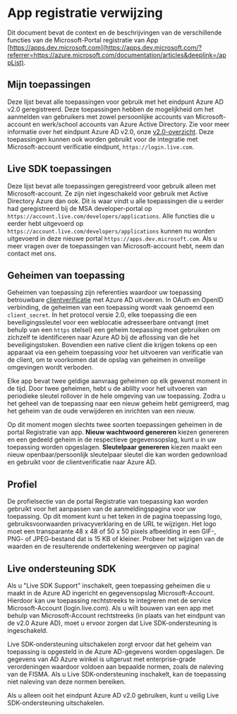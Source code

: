 <properties
    pageTitle="App registratie Portal Help-onderwerpen | Microsoft Azure"
    description="Een beschrijving van verschillende functies in de Microsoft-portal Registratie van app."
    services="active-directory"
    documentationCenter=""
    authors="dstrockis"
    manager="mbaldwin"
    editor=""/>

<tags
    ms.service="active-directory"
    ms.workload="identity"
    ms.tgt_pltfrm="na"
    ms.devlang="na"
    ms.topic="article"
    ms.date="09/16/2016"
    ms.author="dastrock"/>

# <a name="app-registration-reference"></a>App registratie verwijzing
Dit document bevat de context en de beschrijvingen van de verschillende functies van de Microsoft-Portal registratie van App [https://apps.dev.microsoft.com](https://apps.dev.microsoft.com/?referrer=https://azure.microsoft.com/documentation/articles&deeplink=/appList).

## <a name="my-applications"></a>Mijn toepassingen
Deze lijst bevat alle toepassingen voor gebruik met het eindpunt Azure AD v2.0 geregistreerd.  Deze toepassingen hebben de mogelijkheid om het aanmelden van gebruikers met zowel persoonlijke accounts van Microsoft-account en werk/school accounts van Azure Active Directory.  Zie voor meer informatie over het eindpunt Azure AD v2.0, onze [v2.0-overzicht](active-directory-appmodel-v2-overview.md).  Deze toepassingen kunnen ook worden gebruikt voor de integratie met Microsoft-account verificatie eindpunt, `https://login.live.com`.

## <a name="live-sdk-applications"></a>Live SDK toepassingen
Deze lijst bevat alle toepassingen geregistreerd voor gebruik alleen met Microsoft-account.  Ze zijn niet ingeschakeld voor gebruik met Active Directory Azure dan ook.  Dit is waar vindt u alle toepassingen die u eerder had geregistreerd bij de MSA developer-portal op `https://account.live.com/developers/applications`.  Alle functies die u eerder hebt uitgevoerd op `https://account.live.com/developers/applications` kunnen nu worden uitgevoerd in deze nieuwe portal `https://apps.dev.microsoft.com`.  Als u meer vragen over de toepassingen van Microsoft-account hebt, neem dan contact met ons.

## <a name="application-secrets"></a>Geheimen van toepassing
Geheimen van toepassing zijn referenties waardoor uw toepassing betrouwbare [clientverificatie](http://tools.ietf.org/html/rfc6749#section-2.3) met Azure AD uitvoeren.  In OAuth en OpenID verbinding, de geheimen van een toepassing wordt vaak genoemd een `client_secret`.  In het protocol versie 2.0, elke toepassing die een beveiligingssleutel voor een weblocatie adresseerbare ontvangt (met behulp van een `https` stelsel) een geheim toepassing moet gebruiken om zichzelf te identificeren naar Azure AD bij de aflossing van die het beveiligingstoken.  Bovendien een native client die krijgen tokens op een apparaat via een geheim toepassing voor het uitvoeren van verificatie van de client, om te voorkomen dat de opslag van geheimen in onveilige omgevingen wordt verboden.

Elke app bevat twee geldige aanvraag geheimen op elk gewenst moment in de tijd.  Door twee geheimen, hebt u de ablilty voor het uitvoeren van periodieke sleutel rollover in de hele omgeving van uw toepassing.  Zodra u het geheel van de toepassing naar een nieuw geheim hebt gemigreerd, mag het geheim van de oude verwijderen en inrichten van een nieuw.

Op dit moment mogen slechts twee soorten toepassingen geheimen in de portal Registratie van app.  **Nieuw wachtwoord genereren** kiezen genereren en een gedeeld geheim in de respectieve gegevensopslag, kunt u in uw toepassing worden opgeslagen.  **Sleutelpaar genereren** kiezen maakt een nieuw openbaar/persoonlijk sleutelpaar sleutel die kan worden gedownload en gebruikt voor de clientverificatie naar Azure AD.

## <a name="profile"></a>Profiel
De profielsectie van de portal Registratie van toepassing kan worden gebruikt voor het aanpassen van de aanmeldingspagina voor uw toepassing.  Op dit moment kunt u het teken in de pagina toepassing logo, gebruiksvoorwaarden privacyverklaring en de URL te wijzigen.  Het logo moet een transparante 48 x 48 of 50 x 50 pixels afbeelding in een GIF-, PNG- of JPEG-bestand dat is 15 KB of kleiner.  Probeer het wijzigen van de waarden en de resulterende ondertekening weergeven op pagina!

## <a name="live-sdk-support"></a>Live ondersteuning SDK
Als u "Live SDK Support" inschakelt, geen toepassing geheimen die u maakt in de Azure AD ingericht en gegevensopslag Microsoft-Account.  Hierdoor kan uw toepassing rechtstreeks te integreren met de service Microsoft-Account (login.live.com).  Als u wilt bouwen van een app met behulp van Microsoft-Account rechtstreeks (in plaats van het eindpunt van de v2.0 Azure AD), moet u ervoor zorgen dat Live SDK-ondersteuning is ingeschakeld.

Live SDK-ondersteuning uitschakelen zorgt ervoor dat het geheim van toepassing is opgesteld in de Azure AD-gegevens worden opgeslagen.  De gegevens van AD Azure winkel is uitgerust met enterprise-grade verordeningen waardoor voldoen aan bepaalde normen, zoals de naleving van de FISMA.  Als u Live SDK-ondersteuning inschakelt, kan de toepassing niet naleving van deze normen bereiken.

Als u alleen ooit het eindpunt Azure AD v2.0 gebruiken, kunt u veilig Live SDK-ondersteuning uitschakelen.

